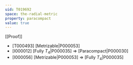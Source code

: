 ```yaml
---
uid: T019692
space: the-radial-metric
property: paracompact
value: true
---
```

[[Proof]]

* [T000493] [Metrizable|P000053]
* [I000012] [Fully $T_4$|P000035] => [Paracompact|P000030]
* [I000056] [Metrizable|P000053] => [Fully $T_4$|P000035]

